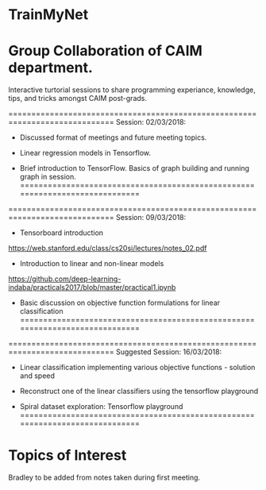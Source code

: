 # TrainMyNet
Group Collaboration of CAIM department.
==============================================================================
Interactive turtorial sessions to share programming experiance, knowledge, tips, 
and tricks amongst CAIM post-grads.

=============================================================================
Session: 02/03/2018:
* Discussed format of meetings and future meeting topics.

* Linear regression models in Tensorflow.

* Brief introduction to TensorFlow. Basics of graph building and running graph 
  in session.
=============================================================================

=============================================================================
Session: 09/03/2018:
* Tensorboard introduction 

https://web.stanford.edu/class/cs20si/lectures/notes_02.pdf

* Introduction to linear and non-linear models

https://github.com/deep-learning-indaba/practicals2017/blob/master/practical1.ipynb

* Basic discussion on objective function formulations for linear classification
=============================================================================

=============================================================================
Suggested Session: 16/03/2018:
* Linear classification implementing various objective functions - solution and speed

* Reconstruct one of the linear classifiers using the tensorflow playground

* Spiral dataset exploration: Tensorflow playground
=============================================================================

Topics of Interest
=============================================================================
Bradley to be added from notes taken during first meeting.

